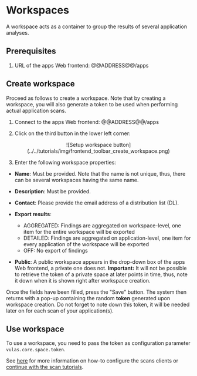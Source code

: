 # Workspaces

A workspace acts as a container to group the results of several application analyses.

## Prerequisites

1. URL of the apps Web frontend: @@ADDRESS@@/apps

## Create workspace

Proceed as follows to create a workspace. Note that by creating a workspace, you will also generate a token to be used when performing actual application scans.

1. Connect to the apps Web frontend: @@ADDRESS@@/apps

2. Click on the third button in the lower left corner:

<center>![Setup workspace button](../../tutorials/img/frontend_toolbar_create_workspace.png)</center>

3. Enter the following workspace properties:

- **Name**: Must be provided. Note that the name is not unique, thus, there can be several workspaces having the same name.
- **Description**: Must be provided.
- **Contact**: Please provide the email address of a distribution list (DL).
- **Export results**:
    * AGGREGATED: Findings are aggregated on workspace-level, one item for the entire workspace will be exported
    * DETAILED: Findings are aggregated on application-level, one item for every application of the workspace will be exported
    * OFF: No export of findings

- **Public**: A public workspace appears in the drop-down box of the apps Web frontend, a private one does not. **Important:** It will not be possible to retrieve the token of a private space at later points in time, thus, note it down when it is shown right after workspace creation.

Once the fields have been filled, press the "Save" button. The system then returns with a pop-up containing the random **token** generated upon workspace creation. Do not forget to note down this token, it will be needed later on for each scan of your application(s).

## Use workspace

To use a workspace, you need to pass the token as configuration parameter `vulas.core.space.token`.

See [here](../../../user/manuals/setup/#setup) for more information on how-to configure the scans clients or [continue with the scan tutorials](../../tutorials).
